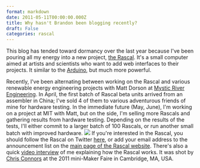 ```yaml
---
format: markdown
date: 2011-05-11T00:00:00.000Z
title: Why hasn't Brandon been blogging recently?
draft: False
categories: rascal
---
```

This blog has tended toward dormancy over the last year because I've been pouring all my energy into a new project, [the Rascal][1]. It's a small computer aimed at artists and scientists who want to add web interfaces to their projects. It similar to the [Arduino][2], but much more powerful.

Recently, I've been alternating between working on the Rascal and various renewable energy engineering projects with Matt Dorson at [Mystic River Engineering][3]. In April, the first batch of Rascal beta units arrived from an assembler in China; I've sold 4 of them to various adventurous friends of mine for hardware testing. In the immediate future (May, June), I'm working on a project at MIT with Matt, but on the side, I'm selling more Rascals and gathering results from hardware testing. Depending on the results of the tests, I'll either commit to a larger batch of 100 Rascals, or run another small batch with improved hardware.
<img src="http://pingswept.org/img/rascal-with-boot-labels.jpg">
If you're interested in the Rascal, you should follow the Rascal on Twitter [here][4], or add your email address to the announcement list on the [main page of the Rascal website][5]. There's also a quick [video interview][6] of me explaining how the Rascal works. It was shot by [Chris Connors][7] at the 2011 mini-Maker Faire in Cambridge, MA, USA.

[1]: http://rascalmicro.com
[2]: http://arduino.cc
[3]: http://mysticriverengineering.com
[4]: https://twitter.com/#!/rascalmicro
[5]: http://rascalmicro.com
[6]: http://www.youtube.com/watch?v=T2fZ2EhaNLg
[7]: http://chrisconnors.com/